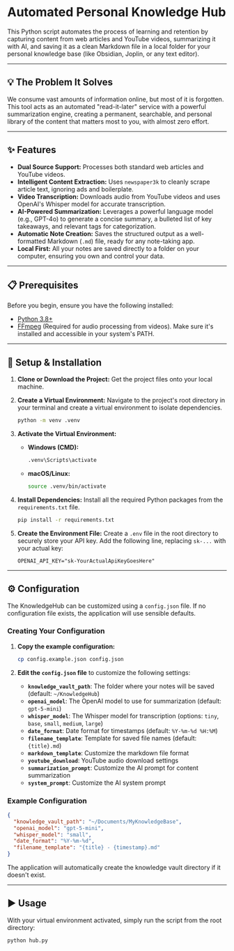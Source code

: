 # Automated Personal Knowledge Hub

This Python script automates the process of learning and retention by capturing content from web articles and YouTube videos, summarizing it with AI, and saving it as a clean Markdown file in a local folder for your personal knowledge base (like Obsidian, Joplin, or any text editor).

---

## 💡 The Problem It Solves

We consume vast amounts of information online, but most of it is forgotten. This tool acts as an automated "read-it-later" service with a powerful summarization engine, creating a permanent, searchable, and personal library of the content that matters most to you, with almost zero effort.

---

## ✨ Features

-   **Dual Source Support:** Processes both standard web articles and YouTube videos.
-   **Intelligent Content Extraction:** Uses `newspaper3k` to cleanly scrape article text, ignoring ads and boilerplate.
-   **Video Transcription:** Downloads audio from YouTube videos and uses OpenAI's Whisper model for accurate transcription.
-   **AI-Powered Summarization:** Leverages a powerful language model (e.g., GPT-4o) to generate a concise summary, a bulleted list of key takeaways, and relevant tags for categorization.
-   **Automatic Note Creation:** Saves the structured output as a well-formatted Markdown (`.md`) file, ready for any note-taking app.
-   **Local First:** All your notes are saved directly to a folder on your computer, ensuring you own and control your data.

---

## 📋 Prerequisites

Before you begin, ensure you have the following installed:

-   [Python 3.8+](https://www.python.org/downloads/)
-   [FFmpeg](https://ffmpeg.org/download.html) (Required for audio processing from videos). Make sure it's installed and accessible in your system's PATH.

---

## 🚀 Setup & Installation

1.  **Clone or Download the Project:**
    Get the project files onto your local machine.

2.  **Create a Virtual Environment:**
    Navigate to the project's root directory in your terminal and create a virtual environment to isolate dependencies.
    ```bash
    python -m venv .venv
    ```

3.  **Activate the Virtual Environment:**
    -   **Windows (CMD):**
        ```cmd
        .venv\Scripts\activate
        ```
    -   **macOS/Linux:**
        ```bash
        source .venv/bin/activate
        ```

4.  **Install Dependencies:**
    Install all the required Python packages from the `requirements.txt` file.
    ```bash
    pip install -r requirements.txt
    ```

5.  **Create the Environment File:**
    Create a `.env` file in the root directory to securely store your API key. Add the following line, replacing `sk-...` with your actual key:
    ```
    OPENAI_API_KEY="sk-YourActualApiKeyGoesHere"
    ```

---

## ⚙️ Configuration

The KnowledgeHub can be customized using a `config.json` file. If no configuration file exists, the application will use sensible defaults.

### Creating Your Configuration

1.  **Copy the example configuration:**
    ```bash
    cp config.example.json config.json
    ```

2.  **Edit the `config.json` file** to customize the following settings:

    -   **`knowledge_vault_path`**: The folder where your notes will be saved (default: `~/KnowledgeHub`)
    -   **`openai_model`**: The OpenAI model to use for summarization (default: `gpt-5-mini`)
    -   **`whisper_model`**: The Whisper model for transcription (options: `tiny`, `base`, `small`, `medium`, `large`)
    -   **`date_format`**: Date format for timestamps (default: `%Y-%m-%d %H:%M`)
    -   **`filename_template`**: Template for saved file names (default: `{title}.md`)
    -   **`markdown_template`**: Customize the markdown file format
    -   **`youtube_download`**: YouTube audio download settings
    -   **`summarization_prompt`**: Customize the AI prompt for content summarization
    -   **`system_prompt`**: Customize the AI system prompt

### Example Configuration

```json
{
  "knowledge_vault_path": "~/Documents/MyKnowledgeBase",
  "openai_model": "gpt-5-mini",
  "whisper_model": "small",
  "date_format": "%Y-%m-%d",
  "filename_template": "{title} - {timestamp}.md"
}
```

The application will automatically create the knowledge vault directory if it doesn't exist.

---

## ▶️ Usage

With your virtual environment activated, simply run the script from the root directory:

```bash
python hub.py